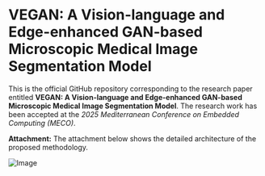 <!DOCTYPE html>
<html lang="en">
<head>
    <meta charset="UTF-8">
    <meta name="viewport" content="width=device-width, initial-scale=1.0">
   
</head>
<body>
    <div class="container">
        <h1>VEGAN: A Vision-language and Edge-enhanced GAN-based Microscopic Medical Image Segmentation Model</h1>
        <p>
            This is the official GitHub repository corresponding to the research paper entitled <strong>VEGAN: A Vision-language and Edge-enhanced
            GAN-based Microscopic Medical Image Segmentation Model</strong>. The research work has been accepted at the <em>2025 Mediterranean Conference on Embedded Computing (MECO)</em>.
        </p>
        <div class="attachment">
            <strong>Attachment:</strong> The attachment below shows the detailed architecture of the proposed methodology.
        </div>
    </div>
</body>
</html>

![Image](https://github.com/user-attachments/assets/1d696da8-79d8-47ad-a05c-7ed51b36bbdf)
